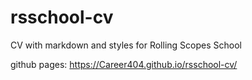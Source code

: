 # rsschool-cv
 CV with markdown and styles for Rolling Scopes School

github pages: https://Career404.github.io/rsschool-cv/